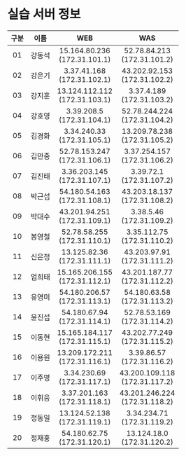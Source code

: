 # 실습 서버 정보

|구분|이름|WEB|WAS|
|:---:|---|:---:|:---:|
|01|강동석|15.164.80.236<br>(172.31.101.1)|52.78.84.213<br>(172.31.101.2)|
|02|강은기|3.37.41.168<br>(172.31.102.1)|43.202.92.153<br>(172.31.102.2)|
|03|강지훈|13.124.112.112<br>(172.31.103.1)|3.37.4.189<br>(172.31.103.2)|
|04|강호영|3.39.208.5<br>(172.31.104.1)|52.78.244.224<br>(172.31.104.2)|
|05|김경화|3.34.240.33<br>(172.31.105.1)|13.209.78.238<br>(172.31.105.2)|
|06|김만중|52.78.153.247<br>(172.31.106.1)|3.37.254.157<br>(172.31.106.2)|
|07|김진태|3.36.203.145<br>(172.31.107.1)|3.39.72.1<br>(172.31.107.2)|
|08|박근섭|54.180.54.163<br>(172.31.108.1)|43.203.18.137<br>(172.31.108.2)|
|09|박대수|43.201.94.251<br>(172.31.109.1)|3.38.5.46<br>(172.31.109.2)|
|10|봉영철|52.78.58.255<br>(172.31.110.1)|3.35.112.75<br>(172.31.110.2)|
|11|신은정|13.125.82.36<br>(172.31.111.1)|43.203.97.91<br>(172.31.111.2)|
|12|엄희태|15.165.206.155<br>(172.31.112.1)|43.201.187.77<br>(172.31.112.2)|
|13|유영미|54.180.206.57<br>(172.31.113.1)|54.180.63.58<br>(172.31.113.2)|
|14|윤진섭|54.180.67.94<br>(172.31.114.1)|52.78.53.169<br>(172.31.114.2)|
|15|이동현|15.165.184.117<br>(172.31.115.1)|43.202.77.249<br>(172.31.115.2)|
|16|이용원|13.209.172.211<br>(172.31.116.1)|3.39.86.57<br>(172.31.116.2)|
|17|이주명|3.34.230.69<br>(172.31.117.1)|43.200.109.118<br>(172.31.117.2)|
|18|이휘웅|3.37.201.163<br>(172.31.118.1)|43.201.246.224<br>(172.31.118.2)|
|19|정동일|13.124.52.138<br>(172.31.119.1)|3.34.234.71<br>(172.31.119.2)|
|20|정재홍|54.180.62.75<br>(172.31.120.1)|13.124.18.0<br>(172.31.120.2)|
